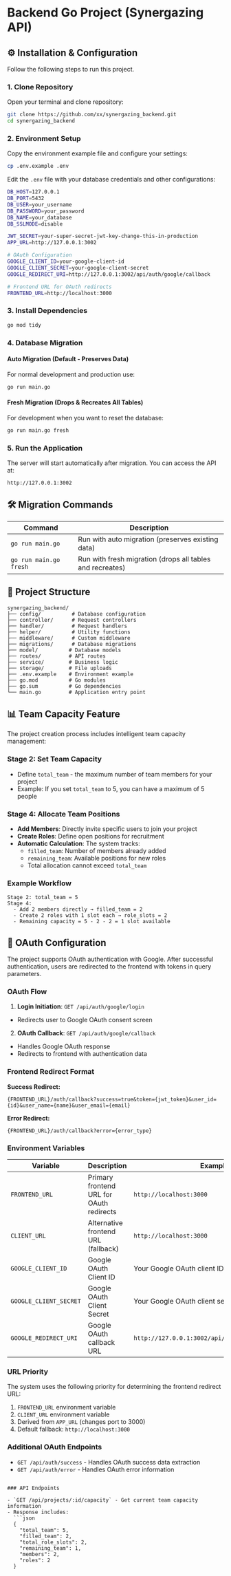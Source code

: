 # Backend Go Project (Synergazing API)

## ⚙️ Installation & Configuration

Follow the following steps to run this project.

### 1. Clone Repository

Open your terminal and clone repository:

```bash
git clone https://github.com/xx/synergazing_backend.git
cd synergazing_backend
```

### 2. Environment Setup

Copy the environment example file and configure your settings:

```bash
cp .env.example .env
```

Edit the `.env` file with your database credentials and other configurations:

```bash
DB_HOST=127.0.0.1
DB_PORT=5432
DB_USER=your_username
DB_PASSWORD=your_password
DB_NAME=your_database
DB_SSLMODE=disable

JWT_SECRET=your-super-secret-jwt-key-change-this-in-production
APP_URL=http://127.0.0.1:3002

# OAuth Configuration
GOOGLE_CLIENT_ID=your-google-client-id
GOOGLE_CLIENT_SECRET=your-google-client-secret
GOOGLE_REDIRECT_URI=http://127.0.0.1:3002/api/auth/google/callback

# Frontend URL for OAuth redirects
FRONTEND_URL=http://localhost:3000
```

### 3. Install Dependencies

```bash
go mod tidy
```

### 4. Database Migration

#### Auto Migration (Default - Preserves Data)

For normal development and production use:

```bash
go run main.go
```

#### Fresh Migration (Drops & Recreates All Tables)

For development when you want to reset the database:

```bash
go run main.go fresh
```

### 5. Run the Application

The server will start automatically after migration. You can access the API at:

```
http://127.0.0.1:3002
```

## 🛠️ Migration Commands

| Command                | Description                                               |
| ---------------------- | --------------------------------------------------------- |
| `go run main.go`       | Run with auto migration (preserves existing data)         |
| `go run main.go fresh` | Run with fresh migration (drops all tables and recreates) |

## 📁 Project Structure

```
synergazing_backend/
├── config/          # Database configuration
├── controller/      # Request controllers
├── handler/         # Request handlers
├── helper/          # Utility functions
├── middleware/      # Custom middleware
├── migrations/      # Database migrations
├── model/          # Database models
├── routes/         # API routes
├── service/        # Business logic
├── storage/        # File uploads
├── .env.example    # Environment example
├── go.mod          # Go modules
├── go.sum          # Go dependencies
└── main.go         # Application entry point
```

## 📊 Team Capacity Feature

The project creation process includes intelligent team capacity management:

### Stage 2: Set Team Capacity

- Define `total_team` - the maximum number of team members for your project
- Example: If you set `total_team` to 5, you can have a maximum of 5 people

### Stage 4: Allocate Team Positions

- **Add Members**: Directly invite specific users to join your project
- **Create Roles**: Define open positions for recruitment
- **Automatic Calculation**: The system tracks:
  - `filled_team`: Number of members already added
  - `remaining_team`: Available positions for new roles
  - Total allocation cannot exceed `total_team`

### Example Workflow

```
Stage 2: total_team = 5
Stage 4:
  - Add 2 members directly → filled_team = 2
  - Create 2 roles with 1 slot each → role_slots = 2
  - Remaining capacity = 5 - 2 - 2 = 1 slot available
```

## 🔐 OAuth Configuration

The project supports OAuth authentication with Google. After successful authentication, users are redirected to the frontend with tokens in query parameters.

### OAuth Flow

1. **Login Initiation**: `GET /api/auth/google/login`

- Redirects user to Google OAuth consent screen

2. **OAuth Callback**: `GET /api/auth/google/callback`

- Handles Google OAuth response
- Redirects to frontend with authentication data

### Frontend Redirect Format

**Success Redirect:**

```
{FRONTEND_URL}/auth/callback?success=true&token={jwt_token}&user_id={id}&user_name={name}&user_email={email}
```

**Error Redirect:**

```
{FRONTEND_URL}/auth/callback?error={error_type}
```

### Environment Variables

| Variable               | Description                              | Example                                          |
| ---------------------- | ---------------------------------------- | ------------------------------------------------ |
| `FRONTEND_URL`         | Primary frontend URL for OAuth redirects | `http://localhost:3000`                          |
| `CLIENT_URL`           | Alternative frontend URL (fallback)      | `http://localhost:3000`                          |
| `GOOGLE_CLIENT_ID`     | Google OAuth Client ID                   | Your Google OAuth client ID                      |
| `GOOGLE_CLIENT_SECRET` | Google OAuth Client Secret               | Your Google OAuth client secret                  |
| `GOOGLE_REDIRECT_URI`  | Google OAuth callback URL                | `http://127.0.0.1:3002/api/auth/google/callback` |

### URL Priority

The system uses the following priority for determining the frontend redirect URL:

1. `FRONTEND_URL` environment variable
2. `CLIENT_URL` environment variable
3. Derived from `APP_URL` (changes port to 3000)
4. Default fallback: `http://localhost:3000`

### Additional OAuth Endpoints

- `GET /api/auth/success` - Handles OAuth success data extraction
- `GET /api/auth/error` - Handles OAuth error information

````

### API Endpoints

- `GET /api/projects/:id/capacity` - Get current team capacity information
- Response includes:
  ```json
  {
    "total_team": 5,
    "filled_team": 2,
    "total_role_slots": 2,
    "remaining_team": 1,
    "members": 2,
    "roles": 2
  }
````
